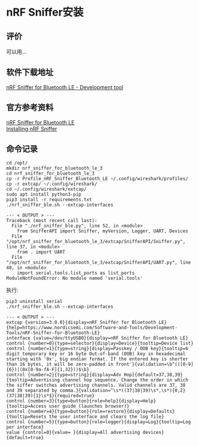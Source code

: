 # nRF Sniffer安装

## 评价
可以用...

## 软件下载地址
[nRF Sniffer for Bluetooth LE - Development tool](https://www.nordicsemi.com/Software-and-tools/Development-Tools/nRF-Sniffer-for-Bluetooth-LE/Download)

## 官方参考资料  
[nRF Sniffer for Bluetooth LE](https://infocenter.nordicsemi.com/index.jsp?topic=%2Fug_sniffer_ble%2FUG%2Fsniffer_ble%2Fintro.html)  
[Installing nRF Sniffer](https://infocenter.nordicsemi.com/index.jsp?topic=%2Fug_sniffer_ble%2FUG%2Fsniffer_ble%2Fintro.html)

## 命令记录
```
cd /opt/
mkdir nrf_sniffer_for_bluetooth_le_3
cd nrf_sniffer_for_bluetooth_le_3
cp -r Profile_nRF_Sniffer_Bluetooth_LE ~/.config/wireshark/profiles/
cp -r extcap/ ~/.config/wireshark/
cd ~/.config/wireshark/extcap/
sudo apt install python3-pip
pip3 install -r requirements.txt
./nrf_sniffer_ble.sh --extcap-interfaces

--- < OUTPUT > ---
Traceback (most recent call last):
  File "./nrf_sniffer_ble.py", line 52, in <module>
    from SnifferAPI import Sniffer, myVersion, Logger, UART, Devices
  File "/opt/nrf_sniffer_for_bluetooth_le_3/extcap/SnifferAPI/Sniffer.py", line 37, in <module>
    from . import UART
  File "/opt/nrf_sniffer_for_bluetooth_le_3/extcap/SnifferAPI/UART.py", line 40, in <module>
    import serial.tools.list_ports as list_ports
ModuleNotFoundError: No module named 'serial.tools'
```

执行:
```
pip3 uninstall serial
./nrf_sniffer_ble.sh --extcap-interfaces

--- < OUTPUT > ---
extcap {version=3.0.0}{display=nRF Sniffer for Bluetooth LE}{help=https://www.nordicsemi.com/Software-and-Tools/Development-Tools/nRF-Sniffer-for-Bluetooth-LE}
interface {value=/dev/ttyUSB0}{display=nRF Sniffer for Bluetooth LE}
control {number=0}{type=selector}{display=Device}{tooltip=Device list}
control {number=1}{type=string}{display=Passkey / OOB key}{tooltip=6 digit temporary key or 16 byte Out-of-band (OOB) key in hexadecimal starting with '0x', big endian format. If the entered key is shorter than 16 bytes, it will be zero-padded in front'}{validation=\b^(([0-9]{6})|(0x[0-9a-fA-F]{1,32}))$\b}
control {number=2}{type=string}{display=Adv Hop}{default=37,38,39}{tooltip=Advertising channel hop sequence. Change the order in which the siffer switches advertising channels. Valid channels are 37, 38 and 39 separated by comma.}{validation=^\s*((37|38|39)\s*,\s*){0,2}(37|38|39){1}\s*$}{required=true}
control {number=3}{type=button}{role=help}{display=Help}{tooltip=Access user guide (launches browser)}
control {number=4}{type=button}{role=restore}{display=Defaults}{tooltip=Resets the user interface and clears the log file}
control {number=5}{type=button}{role=logger}{display=Log}{tooltip=Log per interface}
value {control=0}{value= }{display=All advertising devices}{default=true}
```